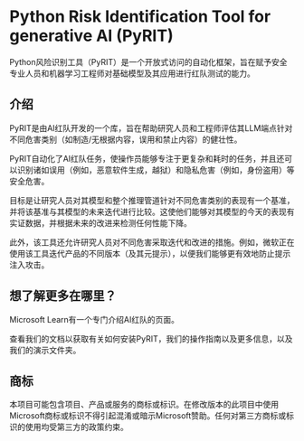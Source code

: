 # Python Risk Identification Tool for generative AI (PyRIT)

Python风险识别工具（PyRIT）是一个开放式访问的自动化框架，旨在赋予安全专业人员和机器学习工程师对基础模型及其应用进行红队测试的能力。

## 介绍

PyRIT是由AI红队开发的一个库，旨在帮助研究人员和工程师评估其LLM端点针对不同危害类别（如制造/无根据内容，误用和禁止内容）的健壮性。

PyRIT自动化了AI红队任务，使操作员能够专注于更复杂和耗时的任务，并且还可以识别诸如误用（例如，恶意软件生成，越狱）和隐私危害（例如，身份盗用）等安全危害。

目标是让研究人员对其模型和整个推理管道针对不同危害类别的表现有一个基准，并将该基准与其模型的未来迭代进行比较。这使他们能够对其模型的今天的表现有实证数据，并根据未来的改进来检测任何性能下降。

此外，该工具还允许研究人员对不同危害采取迭代和改进的措施。例如，微软正在使用该工具迭代产品的不同版本（及其元提示），以便我们能够更有效地防止提示注入攻击。

## 想了解更多在哪里？

Microsoft Learn有一个专门介绍AI红队的页面。

查看我们的文档以获取有关如何安装PyRIT，我们的操作指南以及更多信息，以及我们的演示文件夹。

## 商标

本项目可能包含项目、产品或服务的商标或标识。在修改版本的此项目中使用Microsoft商标或标识不得引起混淆或暗示Microsoft赞助。任何对第三方商标或标识的使用均受第三方的政策约束。